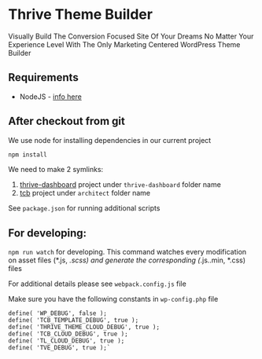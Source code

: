 # Thrive Theme Builder

Visually Build The Conversion Focused Site Of Your Dreams No Matter Your Experience Level With The Only Marketing Centered WordPress Theme Builder


## Requirements
* NodeJS - [info here](https://nodejs.org/)

## After checkout from git

We use node for installing dependencies in our current project
```bash
npm install
```

We need to make 2 symlinks:
1. [thrive-dashboard](https://github.com/ThriveThemes/thrive-dashboard) project under `thrive-dashboard` folder name
2. [tcb](https://github.com/ThriveThemes/tcb) project under `architect` folder name

See `package.json` for running additional scripts

## For developing:
`npm run watch` for developing. This command watches every modification on asset files (*.js, *.scss) and generate the corresponding (*.js..min, *.css) files

For additional details please see `webpack.config.js` file

Make sure you have the following constants in `wp-config.php` file

```
define( 'WP_DEBUG', false );
define( 'TCB_TEMPLATE_DEBUG', true );
define( 'THRIVE_THEME_CLOUD_DEBUG', true );
define( 'TCB_CLOUD_DEBUG', true );
define( 'TL_CLOUD_DEBUG', true );
define( 'TVE_DEBUG', true );`
```
